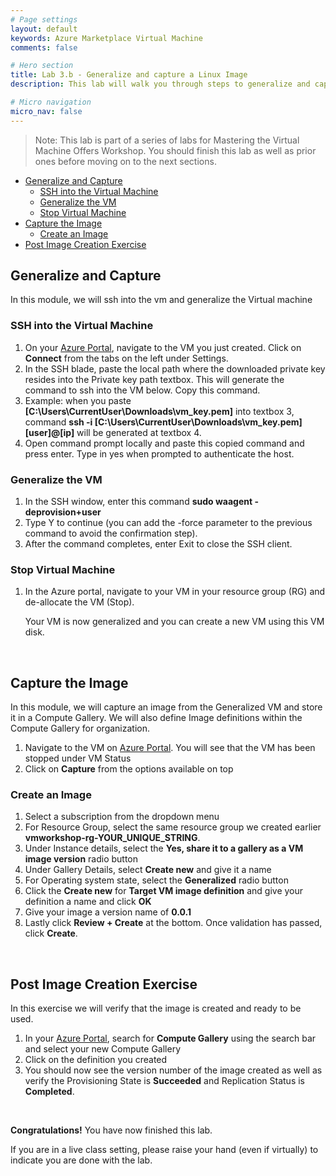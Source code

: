 ```yaml
---
# Page settings
layout: default
keywords: Azure Marketplace Virtual Machine
comments: false

# Hero section
title: Lab 3.b - Generalize and capture a Linux Image
description: This lab will walk you through steps to generalize and capture an image from the VM you created in the previous lab.

# Micro navigation
micro_nav: false
---
```


> Note: This lab is part of a series of labs for Mastering the Virtual Machine Offers Workshop. You should finish this lab as well as prior ones before moving on to the next sections.

<!-- no toc -->
- [Generalize and Capture](#generalize-and-capture)
  - [SSH into the Virtual Machine](#ssh-into-the-virtual-machine)
  - [Generalize the VM](#generalize-the-vm)
  - [Stop Virtual Machine](#stop-virtual-machine)
- [Capture the Image](#capture-the-image)
  - [Create an Image](#create-an-image)
- [Post Image Creation Exercise](#post-image-creation-exercise)

## Generalize and Capture

In this module, we will ssh into the vm and generalize the Virtual machine

### SSH into the Virtual Machine

1. On your [Azure Portal](htps://portal.azure.com/#home), navigate to the VM you just created. Click on **Connect** from the tabs on the left under Settings.
1. In the SSH blade, paste the local path where the downloaded private key resides into the Private key path textbox. This will generate the command to ssh into the VM below. Copy this command.
1. Example: when you paste **[C:\Users\CurrentUser\Downloads\vm_key.pem]** into textbox 3, command **ssh -i [C:\Users\CurrentUser\Downloads\vm_key.pem] [user]@[ip]** will be generated at textbox 4.
1. Open command prompt locally and paste this copied command and press enter. Type in yes when prompted to authenticate the host.

### Generalize the VM

1. In the SSH window, enter this command **sudo waagent -deprovision+user**
1. Type Y to continue (you can add the -force parameter to the previous command to avoid the confirmation step).
1. After the command completes, enter Exit to close the SSH client.

### Stop Virtual Machine

1. In the Azure portal, navigate to your VM in your resource group (RG) and de-allocate the VM (Stop).

    Your VM is now generalized and you can create a new VM using this VM disk.

<br>

## Capture the Image

In this module, we will capture an image from the Generalized VM and store it in a Compute Gallery. We will also define Image definitions within the Compute Gallery for organization.

1. Navigate to the VM on [Azure Portal](https://portal.azure.com). You will see that the VM has been stopped under VM Status
1. Click on **Capture** from the options available on top

### Create an Image

1. Select a subscription from the dropdown menu
1. For Resource Group, select the same resource group we created earlier **vmworkshop-rg-YOUR_UNIQUE_STRING**.
1. Under Instance details, select the **Yes, share it to a gallery as a VM image version** radio button
1. Under Gallery Details, select **Create new** and give it a name
1. For Operating system state, select the **Generalized** radio button
1. Click the **Create new** for **Target VM image definition** and give your definition a name and click **OK**
1. Give your image a version name of **0.0.1** 
1. Lastly click **Review + Create** at the bottom. Once validation has passed, click **Create**.

<br>

## Post Image Creation Exercise

In this exercise we will verify that the image is created and ready to be used.
1. In your [Azure Portal](https://portal.azure.com), search for **Compute Gallery** using the search bar and select your new Compute Gallery
1. Click on the definition you created
1. You should now see the version number of the image created as well as verify the Provisioning State is **Succeeded** and Replication Status is **Completed**.

<br>

**Congratulations!** You have now finished this lab.

If you are in a live class setting, please raise your hand (even if virtually) to indicate you are done with the lab.